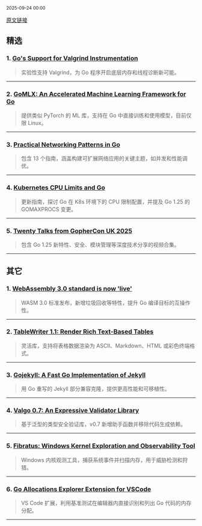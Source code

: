 <sub>2025-09-24 00:00</sub>


[原文链接](https://golangweekly.com/issues/571)


## 精选

### 1. [Go's Support for Valgrind Instrumentation](https://golangweekly.com/link/174628/rss)
> 实验性支持 Valgrind，为 Go 程序开启底层内存和线程诊断新可能。

---

### 2. [GoMLX: An Accelerated Machine Learning Framework for Go](https://golangweekly.com/link/174649/rss)
> 提供类似 PyTorch 的 ML 库，支持在 Go 中直接训练和使用模型，目前仅限 Linux。

---

### 3. [Practical Networking Patterns in Go](https://golangweekly.com/link/174636/rss)
> 包含 13 个指南，涵盖构建可扩展网络应用的关键主题，如并发和性能调优。

---

### 4. [Kubernetes CPU Limits and Go](https://golangweekly.com/link/174644/rss)
> 更新指南，探讨 Go 在 K8s 环境下的 CPU 限制配置，并提及 Go 1.25 的 GOMAXPROCS 变更。

---

### 5. [Twenty Talks from GopherCon UK 2025](https://golangweekly.com/link/174632/rss)
> 包含 Go 1.25 新特性、安全、模块管理等深度技术分享的视频合集。

---

## 其它

### 1. [WebAssembly 3.0 standard is now 'live'](https://golangweekly.com/link/174640/rss)
> WASM 3.0 标准发布，新增垃圾回收等特性，提升 Go 编译目标的互操作性。

---

### 2. [TableWriter 1.1: Render Rich Text-Based Tables](https://golangweekly.com/link/174651/rss)
> 灵活库，支持将表格数据渲染为 ASCII、Markdown、HTML 或彩色终端格式。

---

### 3. [Gojekyll: A Fast Go Implementation of Jekyll](https://golangweekly.com/link/174653/rss)
> 用 Go 重写的 Jekyll 部分兼容克隆，提供更高性能和可移植性。

---

### 4. [Valgo 0.7: An Expressive Validator Library](https://golangweekly.com/link/174655/rss)
> 基于泛型的类型安全验证库，v0.7 新增助手函数并移除代码生成依赖。

---

### 5. [Fibratus: Windows Kernel Exploration and Observability Tool](https://golangweekly.com/link/174657/rss)
> Windows 内核观测工具，捕获系统事件并扫描内存，用于威胁检测和狩猎。

---

### 6. [Go Allocations Explorer Extension for VSCode](https://golangweekly.com/link/174659/rss)
> VS Code 扩展，利用基准测试在编辑器内直接识别和列出 Go 代码的内存分配。

---
    